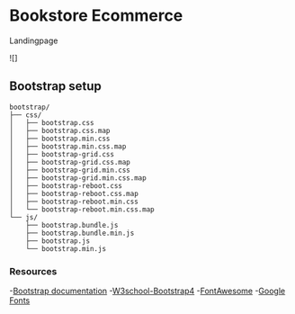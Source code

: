 # Bookstore Ecommerce
Landingpage

![]

## Bootstrap setup 
```
bootstrap/
├── css/
│   ├── bootstrap.css
│   ├── bootstrap.css.map
│   ├── bootstrap.min.css
│   ├── bootstrap.min.css.map
│   ├── bootstrap-grid.css
│   ├── bootstrap-grid.css.map
│   ├── bootstrap-grid.min.css
│   ├── bootstrap-grid.min.css.map
│   ├── bootstrap-reboot.css
│   ├── bootstrap-reboot.css.map
│   ├── bootstrap-reboot.min.css
│   └── bootstrap-reboot.min.css.map
└── js/
    ├── bootstrap.bundle.js
    ├── bootstrap.bundle.min.js
    ├── bootstrap.js
    └── bootstrap.min.js
```
### Resources
-[Bootstrap documentation](https://getbootstrap.com/docs/4.0/getting-started/introduction/)
-[W3school-Bootstrap4](https://www.w3schools.com/bootstrap4/bootstrap_jumbotron.asp)
-[FontAwesome](https://fontawesome.com/v4.7.0/)
-[Google Fonts](https://fonts.google.com/)
